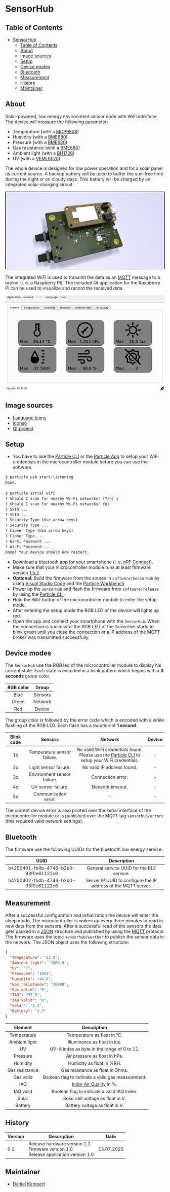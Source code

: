 # SensorHub

## Table of Contents

- [SensorHub](#sensorhub)
  - [Table of Contents](#table-of-contents)
  - [About](#about)
  - [Image sources](#image-sources)
  - [Setup](#setup)
  - [Device modes](#device-modes)
  - [Bluetooth](#bluetooth)
  - [Measurement](#measurement)
  - [History](#history)
  - [Maintainer](#maintainer)

## About

Solar-powered, low energy environment sensor node with WiFi interface. The device will measure the following parameter:

- Temperature (with a [MCP9808](http://ww1.microchip.com/downloads/en/DeviceDoc/25095A.pdf))
- Humidity (with a [BME680](https://www.bosch-sensortec.com/media/boschsensortec/downloads/datasheets/bst-bme680-ds001.pdf))
- Pressure (with a [BME680](https://www.bosch-sensortec.com/media/boschsensortec/downloads/datasheets/bst-bme680-ds001.pdf))
- Gas resistance (with a [BME680](https://www.bosch-sensortec.com/media/boschsensortec/downloads/datasheets/bst-bme680-ds001.pdf))
- Ambient light (with a [BH1726](https://fscdn.rohm.com/en/products/databook/datasheet/ic/sensor/light/bh1726nuc-e.pdf))
- UV (with a [VEML6070](https://www.vishay.com/docs/84277/veml6070.pdf))

The whole device is designed for low power operation and for a solar panel as current source. A backup battery will be used to buffer the sun-free time during the night or on cloudy days.
This battery will be charged by an integrated solar-charging circuit.

![Overview](docs/img/SensorHub.png)

The integrated WiFi is used to transmit the data as an [MQTT](http://mqtt.org/) message to a broker (i. e. a Raspberry Pi). The included Qt application for the Raspberry Pi can be used to visualize and record the received data.

![Application](docs/img/Application.png)

## Image sources

- [Language Icons](https://www.iconfinder.com/iconsets/flags_gosquared)
- [Icons8](https://icons8.com/icon/set/database/material)
- [Qt project](https://www.qt.io/blog/2016/06/20/introducing-new-built-with-qt-logo)

## Setup

- You have to use the [Particle CLI](https://docs.particle.io/reference/developer-tools/cli/) or the [Particle App](https://play.google.com/store/apps/details?id=io.particle.android.app&hl=de) to setup your WiFi credentials in the microcontroller module before you can use the software.

```bash
$ particle usb start-listening
Done.

$ particle serial wifi
? Should I scan for nearby Wi-Fi networks? (Y/n) y
? Should I scan for nearby Wi-Fi networks? Yes
? SSID ...
? SSID ...
? Security Type (Use arrow keys)
? Security Type ...
? Cipher Type (Use arrow keys)
? Cipher Type ...
? Wi-Fi Password ...
? Wi-Fi Password ...
Done! Your device should now restart.
```

- Download a bluetooth app for your smartphone (i. e. [nRF Connect](https://play.google.com/store/apps/details?id=no.nordicsemi.android.mcp&hl=de)).
- Make sure that your microcontroller module runs at least firmware version [1.5.2](https://github.com/particle-iot/device-os/releases/tag/v1.5.2).
- **Optional:** Build the firmware from the soures in `software/SensorHub` by using [Visual Studio Code](https://code.visualstudio.com/) and the [Particle Workbench](https://www.particle.io/workbench/).
- Power up the `SensorHub` and flash the firmware from `software/release` by using the [Particle CLI](https://docs.particle.io/tutorials/developer-tools/cli/#flashing-over-serial-for-the-electron).
- Hold the `MODE` button of the microcontroller module to enter the setup mode.
- After entering the setup mode the RGB LED of the device will lights up red.
- Open the app and connect your smartphone with the `SensorHub`. When the connection is successful the RGB LED of the `SensorHub` starts to blink green until you close the connection or a IP address of the MQTT broker was transmitted successfully.

## Device modes

The `SensorHub` use the RGB led of the microcontroller module to display his current state. Each state is encoded in a blink pattern which begins with a **3 seconds** group color.

| **RGB color** | **Group** |
|:-------------:|:---------:|
| Blue          | Sensors   |
| Green         | Network   |
| Red           | Device    |

The group color is followed by the error code which is encoded with a white flashing of the RGB LED. Each flash has a duration of **1 second**.

| **Blink code** | **Sensors** | **Network** | **Device** |
|:--------------:|:------------------------------------------:|:-----------:|:-----------:|
| 1x             | Temperature sensor failure. | No valid WiFi credentials found. <br> Please use the [Particle CLI](https://docs.particle.io/reference/developer-tools/cli/) to setup your WiFi credentials. | - |
| 2x             | Light sensor failure. | No valid IP address found. | - |
| 3x             | Environment sensor failure. | Connection error. | - |
| 4x             | UV sensor failure. | Network timeout. | - |
| 5x             | Communication error. | - | - |

The current device error is also printed over the serial interface of the microcontroller module or is published over the MQTT tag `sensorhub/errors` (this required valid network settings).

## Bluetooth

The firmware use the following UUIDs for the bluetooth low energy service:

| **UUID** | **Description** |
|:------------------------------------:|:---------:|
| b4250401-fb4b-4746-b2b0-93f0e61122c6 | General service UUID for the BLE service. |
| b4250402-fb4b-4746-b2b0-93f0e61122c6 | Server IP UUID to configure the IP address of the MQTT server. |

## Measurement

After a successful configuration and initialization the device will enter the sleep mode. The microcontroller is woken up every three minutes to read in new data from the sensors. After a successful read of the
sensors the data gets packed in a [JSON](https://www.json.org/json-en.html) structure and published by using the [MQTT](http://mqtt.org/) protocol. The firmware uses the topic `sensorhub/weather` to publish the sensor data in the network.
The JSON object uses the following structure:

```json
{
  "Temperature": "23.0",
  "Ambient light": "1000.0",
  "UV": "7",
  "Pressure": "1004",
  "Humidity": "44.0",
  "Gas resistance": "20000",
  "Gas valid": "0",
  "IAQ": "97.5",
  "IAQ valid": "0",
  "Solar": "1.2",
  "Battery": "3.3"
}
```

| **Element**    | **Description** |
|:--------------:|:---------------:|
| Temperature    | Temperature as float in °C. |
| Ambient light  | Illuminance as float in lux. |
| UV             | UV-A index as byte in the range of 0 to 11. |
| Pressure       | Air pressure as float in hPa. |
| Humidity       | Humidity as float in %RH. |
| Gas resistance | Gas resistance as float in Ohms. |
| Gas valid      | Boolean flag to indicate a valid gas measurement. |
| IAQ            | [Indor Air Quality](https://en.wikipedia.org/wiki/Indoor_air_quality) in %. |
| IAQ valid      | Boolean flag to indicate a valid IAQ index. |
| Solar          | Solar cell voltage as float in V. |
| Battery        | Battery voltage as float in V. |

## History

| **Version**   | **Description** | **Date**   |
|-------------|---------------------------------------------|----------|
| 0.1           | Release hardware version 1.1 <br> Firmware version 1.0 <br> Release application version 1.0               | 13.07.2020 |

## Maintainer

- [Daniel Kampert](mailto:DanielKampert@kampis-elektroecke.de)
